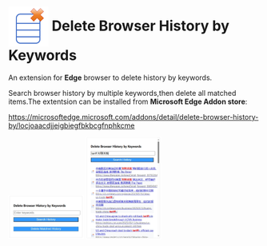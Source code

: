 <h1>
  <img src="/assets/icon300.png" width="80" height="80" style="vertical-align: middle;"> Delete Browser History by Keywords
</h1>


An extension for **Edge** browser to delete history by keywords.

Search browser history by multiple keywords,then delete all matched items.The extentsion can be installed from **Microsoft Edge Addon store**:

https://microsoftedge.microsoft.com/addons/detail/delete-browser-history-by/locjoaacdjjeigbiegfbkbcgfnphkcme

<img src="/assets/popup-window.png" width="30%">

<img src="/assets/search.png" width="30%">


